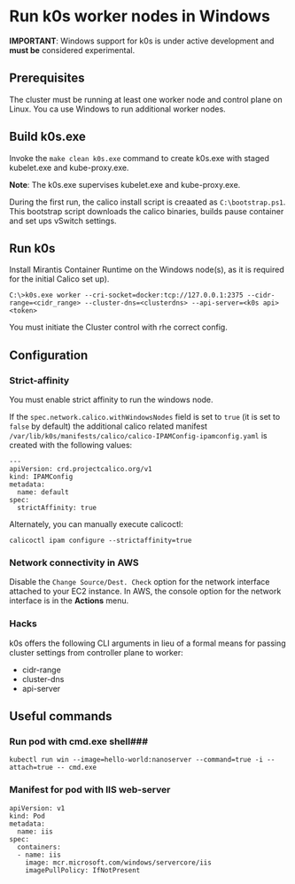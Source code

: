 # Run k0s worker nodes in Windows

**IMPORTANT**: Windows support for k0s is under active development and **must be** considered experimental.

## Prerequisites

The cluster must be running at least one worker node and control plane on
Linux. You ca use Windows to run additional worker nodes.

## Build k0s.exe

Invoke the `make clean k0s.exe` command to create k0s.exe with staged kubelet.exe and kube-proxy.exe.

**Note**: The k0s.exe supervises kubelet.exe and kube-proxy.exe.

During the first run, the calico install script is creaated as
`C:\bootstrap.ps1`. This bootstrap script downloads the calico binaries, builds pause container and set ups vSwitch settings.

## Run k0s

Install Mirantis Container Runtime on the Windows node(s), as it is required
for the initial Calico set up).

```
C:\>k0s.exe worker --cri-socket=docker:tcp://127.0.0.1:2375 --cidr-range=<cidr_range> --cluster-dns=<clusterdns> --api-server=<k0s api> <token>
```

You must initiate the Cluster control with rhe correct config.

## Configuration

### Strict-affinity

You must enable strict affinity to run the windows node.

If the `spec.network.calico.withWindowsNodes` field is set to `true` (it is
set to `false` by default) the additional calico related manifest
`/var/lib/k0s/manifests/calico/calico-IPAMConfig-ipamconfig.yaml` is created
with the following values:

```
---
apiVersion: crd.projectcalico.org/v1
kind: IPAMConfig
metadata:
  name: default
spec:
  strictAffinity: true
```
Alternately, you can manually execute calicoctl:
```
calicoctl ipam configure --strictaffinity=true
```

### Network connectivity in AWS

Disable the `Change Source/Dest. Check` option for the network interface
attached to your EC2 instance. In AWS, the console option for the network
interface is in the **Actions** menu.

### Hacks

k0s offers the following CLI arguments in lieu of a formal means for passing
cluster settings from controller plane to worker:

- cidr-range
- cluster-dns
- api-server 


## Useful commands

### Run pod with cmd.exe shell###

```
kubectl run win --image=hello-world:nanoserver --command=true -i --attach=true -- cmd.exe
```

### Manifest for pod with IIS web-server

```
apiVersion: v1
kind: Pod
metadata:
  name: iis
spec:
  containers:
  - name: iis
    image: mcr.microsoft.com/windows/servercore/iis
    imagePullPolicy: IfNotPresent
```